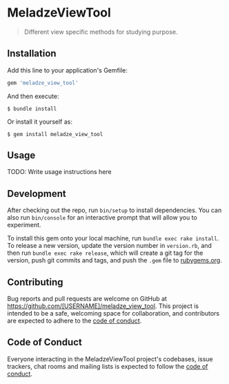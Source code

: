 # MeladzeViewTool

> Different view specific methods for studying purpose.

## Installation

Add this line to your application's Gemfile:

```ruby
gem 'meladze_view_tool'
```

And then execute:

    $ bundle install

Or install it yourself as:

    $ gem install meladze_view_tool

## Usage

TODO: Write usage instructions here

## Development

After checking out the repo, run `bin/setup` to install dependencies. You can also run `bin/console` for an interactive prompt that will allow you to experiment.

To install this gem onto your local machine, run `bundle exec rake install`. To release a new version, update the version number in `version.rb`, and then run `bundle exec rake release`, which will create a git tag for the version, push git commits and tags, and push the `.gem` file to [rubygems.org](https://rubygems.org).

## Contributing

Bug reports and pull requests are welcome on GitHub at https://github.com/[USERNAME]/meladze_view_tool. This project is intended to be a safe, welcoming space for collaboration, and contributors are expected to adhere to the [code of conduct](https://github.com/[USERNAME]/meladze_view_tool/blob/master/CODE_OF_CONDUCT.md).


## Code of Conduct

Everyone interacting in the MeladzeViewTool project's codebases, issue trackers, chat rooms and mailing lists is expected to follow the [code of conduct](https://github.com/[USERNAME]/meladze_view_tool/blob/master/CODE_OF_CONDUCT.md).
